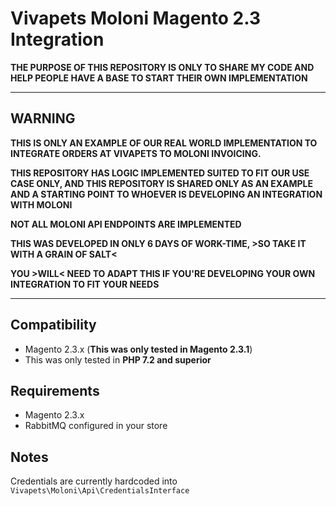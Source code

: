 # Vivapets Moloni Magento 2.3 Integration

**THE PURPOSE OF THIS REPOSITORY IS ONLY TO SHARE MY CODE AND HELP PEOPLE HAVE A BASE TO START THEIR OWN IMPLEMENTATION**

--------------------------------------

## WARNING

**THIS IS ONLY AN EXAMPLE OF OUR REAL WORLD IMPLEMENTATION TO INTEGRATE ORDERS AT VIVAPETS TO MOLONI INVOICING.**

**THIS REPOSITORY HAS LOGIC IMPLEMENTED SUITED TO FIT OUR USE CASE ONLY, AND THIS REPOSITORY IS SHARED ONLY AS AN EXAMPLE AND A STARTING POINT TO WHOEVER IS DEVELOPING AN INTEGRATION WITH MOLONI**

**NOT ALL MOLONI API ENDPOINTS ARE IMPLEMENTED**

**THIS WAS DEVELOPED IN ONLY 6 DAYS OF WORK-TIME, >SO TAKE IT WITH A GRAIN OF SALT<**

**YOU >WILL< NEED TO ADAPT THIS IF YOU'RE DEVELOPING YOUR OWN INTEGRATION TO FIT YOUR NEEDS**

--------------------------------------

## Compatibility

- Magento 2.3.x (**This was only tested in Magento 2.3.1**)
- This was only tested in **PHP 7.2 and superior**

## Requirements

- Magento 2.3.x
- RabbitMQ configured in your store

## Notes

Credentials are currently hardcoded into `Vivapets\Moloni\Api\CredentialsInterface`
